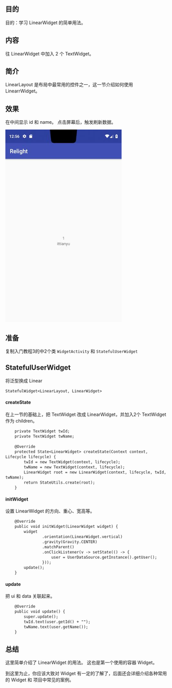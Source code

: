 

## 目的 ##
目的：学习 LinearWidget 的简单用法。

## 内容 ##
往 LinearWidget 中加入 2 个 TextWidget。

## 简介 ##
LinearLayout 是布局中最常用的控件之一，这一节介绍如何使用 LinearrWidget。

## 效果 ##
在中间显示 id 和 name。
点击屏幕后，触发刷新数据。

![](../../images/1_AndroidWidget.jpg)


## 准备 ##

复制入门教程3的中2个类 `WidgetActivity` 和 `StatefulUserWidget`

## StatefulUserWidget ##

将泛型换成 Linear
```
StatefulWidget<LinearLayout, LinearWidget>
```

#### createState ####

在上一节的基础上，把 TextWidget 改成 LinearWidget，并加入2个 TextWidget 作为 children。

```
    private TextWidget twId;
    private TextWidget twName;

    @Override
    protected State<LinearWidget> createState(Context context, Lifecycle lifecycle) {
        twId = new TextWidget(context, lifecycle);
        twName = new TextWidget(context, lifecycle);
        LinearWidget root = new LinearWidget(context, lifecycle, twId, twName);
        return StateUtils.create(root);
    }
```

#### initWidget ####

设置 LinearWidget 的方向、重心、宽高等。

```
    @Override
    public void initWidget(LinearWidget widget) {
        widget
                .orientation(LinearWidget.vertical)
                .gravity(Gravity.CENTER)
                .matchParent()
                .onClickListener(v -> setState(() -> {
                    user = UserDataSource.getInstance().getUser();
                }));
		update();
    }
```

#### update ####

把 ui 和 data 关联起来。

```
    @Override
    public void update() {
        super.update();
        twId.text(user.getId() + "");
        twName.text(user.getName());
    }
```

## 总结 ##

这里简单介绍了 LinearWidget 的用法。 这也是第一个使用的容器 Widget。

到这里为止，你应该大致对 Widget 有一定的了解了，后面还会详细介绍各种常用的 Widget 和 项目中常见的案例。

